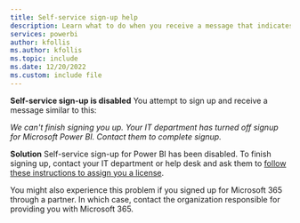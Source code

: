 ```yaml
---
title: Self-service sign-up help
description: Learn what to do when you receive a message that indicates that the Power BI self-service sign-up feature is disabled. 
services: powerbi
author: kfollis
ms.author: kfollis
ms.topic: include
ms.date: 12/20/2022
ms.custom: include file
---
```



**Self-service sign-up is disabled**
You attempt to sign up and receive a message similar to this:

*We can't finish signing you up. Your IT department has turned off signup for Microsoft Power BI. Contact them to complete signup.*

**Solution**
Self-service sign-up for Power BI has been disabled. To finish signing up, contact your IT department or help desk and ask them to [follow these instructions to assign you a license](../enterprise/service-admin-purchasing-power-bi-pro.md).

You might also experience this problem if you signed up for Microsoft 365 through a partner. In which case, contact the organization responsible for providing you with Microsoft 365.
